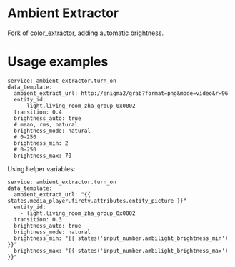 # Ambient Extractor

Fork of [color_extractor](https://www.home-assistant.io/integrations/color_extractor/), adding automatic brightness.
  

# Usage examples

    service: ambient_extractor.turn_on
    data_template:
      ambient_extract_url: http://enigma2/grab?format=png&mode=video&r=96
      entity_id:
        - light.living_room_zha_group_0x0002
      transition: 0.4
      brightness_auto: true
      # mean, rms, natural
      brightness_mode: natural
      # 0-250
      brightness_min: 2
      # 0-250
      brightness_max: 70

Using helper variables:

    service: ambient_extractor.turn_on
    data_template:
      ambient_extract_url: "{{ states.media_player.firetv.attributes.entity_picture }}"
      entity_id:
        - light.living_room_zha_group_0x0002
      transition: 0.3
      brightness_auto: true
      brightness_mode: natural
      brightness_min: "{{ states('input_number.ambilight_brightness_min') }}"
      brightness_max: "{{ states('input_number.ambilight_brightness_max') }}"

